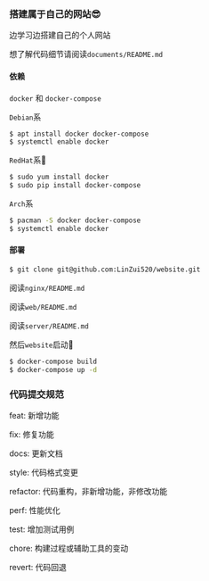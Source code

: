 ### 搭建属于自己的网站😎

边学习边搭建自己的个人网站

想了解代码细节请阅读`documents/README.md`

#### 依赖

`docker` 和 `docker-compose`

`Debian`系

```sh
$ apt install docker docker-compose
$ systemctl enable docker
```

`RedHat`系🤔

```sh
$ sudo yum install docker
$ sudo pip install docker-compose
```

`Arch`系

```sh
$ pacman -S docker docker-compose
$ systemctl enable docker
```

#### 部署 

```sh
$ git clone git@github.com:LinZui520/website.git
```

阅读`nginx/README.md`

阅读`web/README.md`

阅读`server/README.md`

然后`website`启动🫡

```sh
$ docker-compose build
$ docker-compose up -d
```



### 代码提交规范

feat: 新增功能

fix: 修复功能

docs: 更新文档

style: 代码格式变更

refactor: 代码重构，非新增功能，非修改功能

perf: 性能优化

test: 增加测试用例

chore: 构建过程或辅助工具的变动

revert: 代码回退
